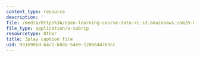 ```yaml
---
content_type: resource
description: ''
file: /media/https%3A/open-learning-course-data-rc.s3.amazonaws.com/8-01sc-classical-mechanics-fall-2016/931e986db4c2b8da54e912866447e3cc_CFh3gu-z_rc.srt
file_type: application/x-subrip
resourcetype: Other
title: 3play caption file
uid: 931e986d-b4c2-b8da-54e9-12866447e3cc
---
```

